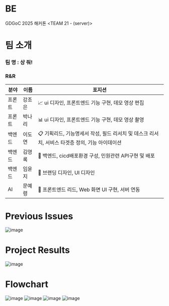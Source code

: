 # BE
GDGoC 2025 해커톤 &lt;TEAM 21 -  (server)>

# 팀 소개
### 팀 명 : 상 줘!
### R&R

| 분야   | 이름   | 포지션                                                                                                   |
| ------ | ------ | -------------------------------------------------------------------------------------------------------- |
| 프론트   | 강조은 | 📈 ui 디자인, 프론트엔드 기능 구현, 데모 영상 편집                    |
| 프론트   | 박나리 | 📊 ui 디자인, 프론트엔드 기능 구현, 데모 영상 촬영  |
| 백엔드   | 이도연 | 📋 기획리드, 기능명세서 작성, 필드 리서치 및 데스크 리서치, 서비스 타겟층 정의, 기능 아이데이션          |
| 백엔드 | 김영록   | 🔐 백엔드, cicd배포환경 구성, 민원관련 API구현 및 배포                                                |
| 백엔드 | 임윤지 | 📢 브랜딩 디자인, UI 디자인                                                                              |
| AI   | 문예령 | 🔦 프론트엔드 리드, Web 화면 UI 구현, 서버 연동                                                          |

# Previous Issues
![image](https://github.com/user-attachments/assets/8db518f8-29a8-4ffc-ac43-17b69555a54a)

# Project Results
![image](https://github.com/user-attachments/assets/84b0c408-2b41-4e5c-b6be-0520b57701a5)

# Flowchart
![image](https://github.com/user-attachments/assets/c09ab1cd-40c8-4d6c-a051-da4078d56daf)
![image](https://github.com/user-attachments/assets/95f1ad26-cd68-4ed6-ac38-2dd5f69907da)
![image](https://github.com/user-attachments/assets/f028e2ce-6dc8-4e63-b4b1-27a5126f5b8d)
![image](https://github.com/user-attachments/assets/bab3a7b9-68cc-4183-8ba7-0528e5ec84e7)


